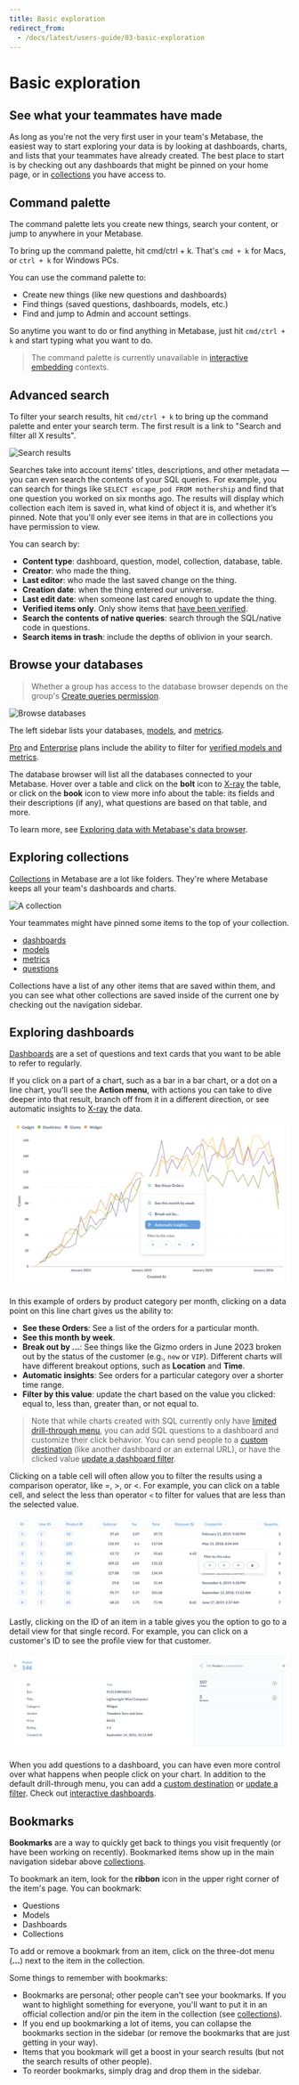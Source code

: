 ```yaml
---
title: Basic exploration
redirect_from:
  - /docs/latest/users-guide/03-basic-exploration
---
```


# Basic exploration

## See what your teammates have made

As long as you're not the very first user in your team's Metabase, the easiest way to start exploring your data is by looking at dashboards, charts, and lists that your teammates have already created. The best place to start is by checking out any dashboards that might be pinned on your home page, or in [collections][collections] you have access to.

## Command palette

The command palette lets you create new things, search your content, or jump to anywhere in your Metabase.

To bring up the command palette, hit cmd/ctrl + k. That's `cmd + k` for Macs, or `ctrl + k` for Windows PCs.

You can use the command palette to:

- Create new things (like new questions and dashboards)
- Find things (saved questions, dashboards, models, etc.)
- Find and jump to Admin and account settings.

So anytime you want to do or find anything in Metabase, just hit `cmd/ctrl + k` and start typing what you want to do.

> The command palette is currently unavailable in [interactive embedding](../embedding/interactive-embedding.md) contexts.

## Advanced search

To filter your search results, hit `cmd/ctrl + k` to bring up the command palette and enter your search term. The first result is a link to "Search and filter all X results".

![Search results](../images/search-results.png)

Searches take into account items’ titles, descriptions, and other metadata — you can even search the contents of your SQL queries. For example, you can search for things like `SELECT escape_pod FROM mothership` and find that one question you worked on six months ago. The results will display which collection each item is saved in, what kind of object it is, and whether it’s pinned. Note that you'll only ever see items in that are in collections you have permission to view.

You can search by:

- **Content type**: dashboard, question, model, collection, database, table.
- **Creator**: who made the thing.
- **Last editor**: who made the last saved change on the thing.
- **Creation date**: when the thing entered our universe.
- **Last edit date**: when someone last cared enough to update the thing.
- **Verified items only**. Only show items that [have been verified](./content-verification.md).
- **Search the contents of native queries**: search through the SQL/native code in questions.
- **Search items in trash**: include the depths of oblivion in your search.

## Browse your databases

> Whether a group has access to the database browser depends on the group's [Create queries permission](../permissions/data.md#create-queries-permissions).

![Browse databases](../images/browse-data.png)

The left sidebar lists your databases, [models](../data-modeling/models.md), and [metrics](../data-modeling/metrics.md).

[Pro](https://www.metabase.com/product/pro) and [Enterprise](https://www.metabase.com/product/enterprise) plans include the ability to filter for [verified models and metrics](./content-verification.md).

The database browser will list all the databases connected to your Metabase. Hover over a table and click on the **bolt** icon to [X-ray](x-rays.md) the table, or click on the **book** icon to view more info about the table: its fields and their descriptions (if any), what questions are based on that table, and more.

To learn more, see [Exploring data with Metabase's data browser](https://www.metabase.com/learn/metabase-basics/querying-and-dashboards/data-browser).

## Exploring collections

[Collections][collections] in Metabase are a lot like folders. They're where Metabase keeps all your team's dashboards and charts.

![A collection](../images/collection-detail.png)

Your teammates might have pinned some items to the top of your collection.

- [dashboards](../dashboards/introduction.md)
- [models](../data-modeling/models.md)
- [metrics](../data-modeling/metrics.md)
- [questions](../questions/start.md)

Collections have a list of any other items that are saved within them, and you can see what other collections are saved inside of the current one by checking out the navigation sidebar.

## Exploring dashboards

[Dashboards][dashboards] are a set of questions and text cards that you want to be able to refer to regularly.

If you click on a part of a chart, such as a bar in a bar chart, or a dot on a line chart, you'll see the **Action menu**, with actions you can take to dive deeper into that result, branch off from it in a different direction, or see automatic insights to [X-ray](x-rays.md) the data.

![Drill-through menu](images/automatic-insights.png)

In this example of orders by product category per month, clicking on a data point on this line chart gives us the ability to:

- **See these Orders**: See a list of the orders for a particular month.
- **See this month by week**.
- **Break out by ...**: See things like the Gizmo orders in June 2023 broken out by the status of the customer (e.g., `new` or `VIP`). Different charts will have different breakout options, such as **Location** and **Time**.
- **Automatic insights**: See orders for a particular category over a shorter time range.
- **Filter by this value**: update the chart based on the value you clicked: equal to, less than, greater than, or not equal to.

> Note that while charts created with SQL currently only have [limited drill-through menu](../questions/native-editor/writing-sql.md#drill-though-in-sql-questions), you can add SQL questions to a dashboard and customize their click behavior. You can send people to a [custom destination](https://www.metabase.com/learn/metabase-basics/querying-and-dashboards/dashboards/custom-destinations) (like another dashboard or an external URL), or have the clicked value [update a dashboard filter](https://www.metabase.com/learn/metabase-basics/querying-and-dashboards/dashboards/cross-filtering).

Clicking on a table cell will often allow you to filter the results using a comparison operator, like =, >, or <. For example, you can click on a table cell, and select the less than operator `<` to filter for values that are less than the selected value.

![Comparison operator filters](images/comparison-operator-filters.png)

Lastly, clicking on the ID of an item in a table gives you the option to go to a detail view for that single record. For example, you can click on a customer's ID to see the profile view for that customer.

![Detail view](images/detail-view.png)

When you add questions to a dashboard, you can have even more control over what happens when people click on your chart. In addition to the default drill-through menu, you can add a [custom destination](https://www.metabase.com/learn/metabase-basics/querying-and-dashboards/dashboards/custom-destinations) or [update a filter](https://www.metabase.com/learn/metabase-basics/querying-and-dashboards/dashboards/cross-filtering). Check out [interactive dashboards](../dashboards/interactive.md).

## Bookmarks

**Bookmarks** are a way to quickly get back to things you visit frequently (or have been working on recently). Bookmarked items show up in the main navigation sidebar above [collections][collections].

To bookmark an item, look for the **ribbon** icon in the upper right corner of the item's page. You can bookmark:

- Questions
- Models
- Dashboards
- Collections

To add or remove a bookmark from an item, click on the three-dot menu (**...**) next to the item in the collection.

Some things to remember with bookmarks:

- Bookmarks are personal; other people can't see your bookmarks. If you want to highlight something for everyone, you'll want to put it in an official collection and/or pin the item in the collection (see [collections][collections]).
- If you end up bookmarking a lot of items, you can collapse the bookmarks section in the sidebar (or remove the bookmarks that are just getting in your way).
- Items that you bookmark will get a boost in your search results (but not the search results of other people).
- To reorder bookmarks, simply drag and drop them in the sidebar.

[collections]: ./collections.md
[dashboards]: ../dashboards/start.md
[models]: ../data-modeling/models.md
